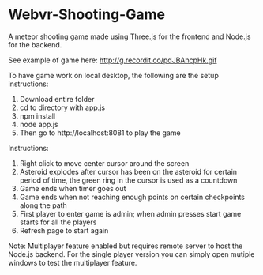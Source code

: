 # Webvr-Shooting-Game

A meteor shooting game made using Three.js for the frontend and Node.js for the backend. 

See example of game here:
http://g.recordit.co/pdJBAncpHk.gif

To have game work on local desktop, the following are the setup instructions:
1. Download entire folder
2. cd to directory with app.js
3. npm install
4. node app.js
5. Then go to http://localhost:8081 to play the game


Instructions:
1. Right click to move center cursor around the screen
2. Asteroid explodes after cursor has been on the asteroid for certain period of time, the green ring in the cursor is used as a countdown
3. Game ends when timer goes out
4. Game ends when not reaching enough points on certain checkpoints along the path
5. First player to enter game is admin; when admin presses start game starts for all the players
6. Refresh page to start again

Note: Multiplayer feature enabled but requires remote server to host the Node.js backend. For the single player version you can simply open mutiple windows to test the multiplayer feature.


